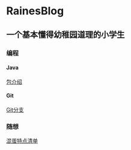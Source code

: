 # RainesBlog
## 一个基本懂得幼稚园道理的小学生
### 编程
#### Java
<a href="https://github.com/Xiaolong00/RainesLearn/blob/master/MD/program/java/javaIntroduce.md">包介绍</a>
#### Git
<a href="https://github.com/Xiaolong00/RainesLearn/blob/master/MD/program/git/gitBranch.md">Git分支</a>
### 随想
<a href="https://github.com/Xiaolong00/RainesLearn/blob/master/MD/programthink/assholeList.md">混蛋特点清单</a>
